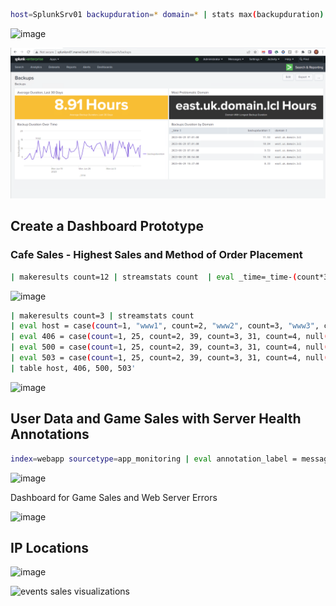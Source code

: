 
```bash
host=SplunkSrv01 backupduration=* domain=* | stats max(backupduration) by domain | head 5
```

![image](https://github.com/Nisha318/Splunk-Projects/assets/12909665/777b2c5f-338c-4a9c-bb1a-717db17a7bed)


<img src="https://github.com/Nisha318/Splunk-Projects/blob/main/Files/Splunk%20Dashboard%201.png">


## Create a Dashboard Prototype

### Cafe Sales - Highest Sales and Method of Order Placement 


```bash
| makeresults count=12 | streamstats count  | eval _time=_time-(count*3600) | eval drip =(random () % 3) + 1 | eval espresso =(random () % 3) + 1 | ev

```

![image](https://github.com/user-attachments/assets/7c3f7715-ff84-462d-bbac-ea94ffbdd8c9)


```bash
| makeresults count=3 | streamstats count
| eval host = case(count=1, "www1", count=2, "www2", count=3, "www3", count=4, null())
| eval 406 = case(count=1, 25, count=2, 39, count=3, 31, count=4, null())
| eval 500 = case(count=1, 25, count=2, 39, count=3, 31, count=4, null())
| eval 503 = case(count=1, 25, count=2, 39, count=3, 31, count=4, null())
| table host, 406, 500, 503'
```

![image](https://github.com/user-attachments/assets/9b87d572-8948-4fc9-9c28-213ac46c546d)




## User Data and Game Sales with Server Health Annotations

```bash
index=webapp sourcetype=app_monitoring | eval annotation_label = message | eval annotation_color = case(message="INFO maintenance operation", "#75C5F0", message="CRITICAL security issue", "#FF4747", message="WARNING network issue", "#F3CC17") 

```

![image](https://github.com/user-attachments/assets/f55ede8d-8f4a-4fba-97a4-32e2e2b6de28)


Dashboard for Game Sales and Web Server Errors

![image](https://github.com/user-attachments/assets/2e253ea7-ebd5-4299-bbeb-f02c89627853)



## IP Locations


![image](https://github.com/user-attachments/assets/f33bb63a-8d1c-43a5-b38b-04f8aeb2cc44)



![events sales visualizations](https://github.com/user-attachments/assets/960174c9-d0e2-4b1b-a35f-09b02b9b1b83)

